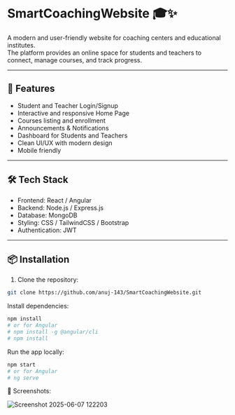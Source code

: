 # SmartCoachingWebsite 🎓✨

A modern and user-friendly website for coaching centers and educational institutes.  
The platform provides an online space for students and teachers to connect, manage courses, and track progress.

---

## 🚀 Features

- Student and Teacher Login/Signup
- Interactive and responsive Home Page
- Courses listing and enrollment
- Announcements & Notifications
- Dashboard for Students and Teachers
- Clean UI/UX with modern design
- Mobile friendly

---

## 🛠 Tech Stack

- Frontend: React / Angular  
- Backend: Node.js / Express.js  
- Database: MongoDB  
- Styling: CSS / TailwindCSS / Bootstrap  
- Authentication: JWT  

---

## 📦 Installation

1. Clone the repository:

```bash
git clone https://github.com/anuj-143/SmartCoachingWebsite.git
```

Install dependencies:
```bash
npm install
# or for Angular
# npm install -g @angular/cli
# npm install
```
Run the app locally:
```bash
npm start
# or for Angular
# ng serve
```

📸 Screenshots:

![Screenshot 2025-06-07 122203](https://github.com/user-attachments/assets/0a5b245c-a429-4a64-8228-0abbda3b74b3)



